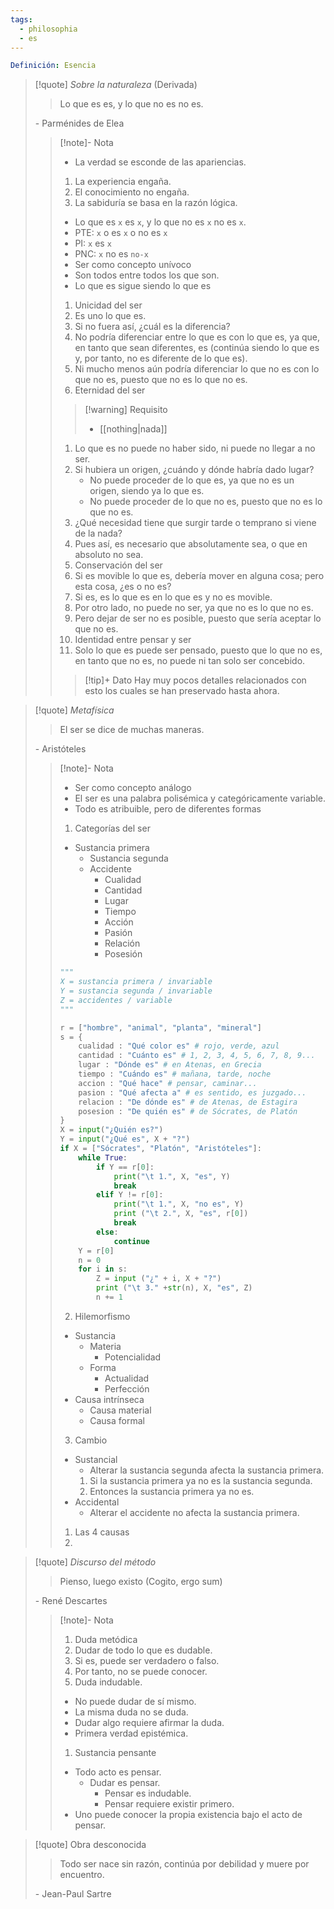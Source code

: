 ```yaml
---
tags:
  - philosophia
  - es
---
```

```yml
Definición: Esencia
```

>[!quote] _Sobre la naturaleza_ (Derivada)
>>Lo que es es, y lo que no es no es.
>
>\- Parménides de Elea
>>[!note]- Nota
>>- La verdad se esconde de las apariencias.
>>	1. La experiencia engaña.
>>	2. El conocimiento no engaña.
>>	3. La sabiduría se basa en la razón lógica.
>>- Lo que es `x` es `x`, y lo que no es `x` no es ` x `.
>>	- PTE: `x` o es `x` o no es `x`
>>	- PI: `x` es `x`
>>	- PNC: `x` no es `no-x`
>>- Ser como concepto unívoco
>>	- Son todos entre todos los que son.
>>	- Lo que es sigue siendo lo que es
>>1. Unicidad del ser
>>	1. Es uno lo que es.
>>	2. Si no fuera así, ¿cuál es la diferencia?
>>	3. No podría diferenciar entre lo que es con lo que es, ya que, en tanto que sean diferentes, es (continúa siendo lo que es y, por tanto, no es diferente de lo que es).
>>	4. Ni mucho menos aún podría diferenciar lo que no es con lo que no es, puesto que no es lo que no es.
>>2. Eternidad del ser
>>	>[!warning] Requisito
>>	>- [[nothing|nada]]
>>	1. Lo que es no puede no haber sido, ni puede no llegar a no ser.
>>	2. Si hubiera un origen, ¿cuándo y dónde habría dado lugar?
>>		- No puede proceder de lo que es, ya que no es un origen, siendo ya lo que es.
>>		- No puede proceder de lo que no es, puesto que no es lo que no es.
>>	3. ¿Qué necesidad tiene que surgir tarde o temprano si viene de la nada?
>>	4. Pues así, es necesario que absolutamente sea, o que en absoluto no sea.
>>4. Conservación del ser
>>	1. Si es movible lo que es, debería mover en alguna cosa; pero esta cosa, ¿es o no es?
>>	2. Si es, es lo que es en lo que es y no es movible.
>>	3. Por otro lado, no puede no ser, ya que no es lo que no es.
>>	4. Pero dejar de ser no es posible, puesto que sería aceptar lo que no es.
>>5. Identidad entre pensar y ser
>>	1. Solo lo que es puede ser pensado, puesto que lo que no es, en tanto que no es, no puede ni tan solo ser concebido.
>>	>[!tip]+ Dato
>>	> Hay muy pocos detalles relacionados con esto los cuales se han preservado hasta ahora.

>[!quote] _Metafísica_
> >El ser se dice de muchas maneras.
>
>\- Aristóteles
>>[!note]- Nota
>>- Ser como concepto análogo
>>	- El ser es una palabra polisémica y categóricamente variable.
>>	- Todo es atribuible, pero de diferentes formas
>>1. Categorías del ser
>>	- Sustancia primera
>>		- Sustancia segunda
>>		- Accidente
>>			- Cualidad
>>			- Cantidad
>>			- Lugar
>>			- Tiempo
>>			- Acción
>>			- Pasión
>>			- Relación
>>			- Posesión
>>	```python
>>	"""
>>	X = sustancia primera / invariable
>>	Y = sustancia segunda / invariable
>>	Z = accidentes / variable
>>	"""
>>	
>>	r = ["hombre", "animal", "planta", "mineral"]
>>	s = {
>>		cualidad : "Qué color es" # rojo, verde, azul
>>		cantidad : "Cuánto es" # 1, 2, 3, 4, 5, 6, 7, 8, 9...
>>		lugar : "Dónde es" # en Atenas, en Grecia
>>		tiempo : "Cuándo es" # mañana, tarde, noche
>>		accion : "Qué hace" # pensar, caminar...
>>		pasion : "Qué afecta a" # es sentido, es juzgado...
>>		relacion : "De dónde es" # de Atenas, de Estagira
>>		posesion : "De quién es" # de Sócrates, de Platón
>>	}
>>	X = input("¿Quién es?")
>>	Y = input("¿Qué es", X + "?")
>>	if X = ["Sócrates", "Platón", "Aristóteles"]:
>>		while True:
>>			if Y == r[0]:
>>				print("\t 1.", X, "es", Y)
>>				break
>>			elif Y != r[0]:
>>				print("\t 1.", X, "no es", Y)
>>				print ("\t 2.", X, "es", r[0])
>>				break
>>			else:
>>				continue
>>		Y = r[0]
>>		n = 0
>>		for i in s:
>>			Z = input ("¿" + i, X + "?")
>>			print ("\t 3." +str(n), X, "es", Z)
>>			n += 1
>>	
>>	````
>>2. Hilemorfismo
>>	- Sustancia
>>		- Materia
>>			- Potencialidad
>>		- Forma
>>			- Actualidad
>>			- Perfección
>>	- Causa intrínseca
>>		- Causa material
>>		- Causa formal
>>3. Cambio
>>	- Sustancial
>>		- Alterar la sustancia segunda afecta la sustancia primera.
>>		1. Si la sustancia primera ya no es la sustancia segunda.
>>		2. Entonces la sustancia primera ya no es.
>>	- Accidental
>>		- Alterar el accidente no afecta la sustancia primera.
>>1. Las 4 causas
>>2. 

>[!quote]  _Discurso del método_
>> Pienso, luego existo (Cogito, ergo sum)
>
>\- René Descartes
>>[!note]- Nota
>>1. Duda metódica
>>	1. Dudar de todo lo que es dudable.
>>	2. Si es, puede ser verdadero o falso.
>>	3. Por tanto, no se puede conocer.
>>2. Duda indudable.
>>	- No puede dudar de sí mismo.
>>	- La misma duda no se duda.
>>	- Dudar algo requiere afirmar la duda.
>>	- Primera verdad epistémica.
>>1. Sustancia pensante
>>	- Todo acto es pensar.
>>		- Dudar es pensar.
>>			- Pensar es indudable.
>>			- Pensar requiere existir primero.
>>- Uno puede conocer la propia existencia bajo el acto de pensar. 

>[!quote] Obra desconocida
>>Todo ser nace sin razón, continúa por debilidad y muere por encuentro.
>
>\- Jean-Paul Sartre